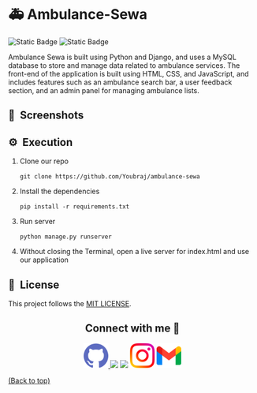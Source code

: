 # 🚑 Ambulance-Sewa
![Static Badge](https://img.shields.io/badge/Framework-Django-brightgreen) ![Static Badge](https://img.shields.io/badge/DB-MySQL-green)


Ambulance Sewa is built using Python and Django, and uses a MySQL database to store and manage data related to ambulance services. The front-end of the application is built using HTML, CSS, and JavaScript, and includes features such as an ambulance search bar, a user feedback section, and an admin panel for managing ambulance lists.

<h2 align="left">👀  &nbsp;Screenshots</h2>

<h2 align="left">⚙️  &nbsp;Execution</h2>

1. Clone our repo
   ```
   git clone https://github.com/Youbraj/ambulance-sewa
   ```
2. Install the dependencies
   ```
   pip install -r requirements.txt
   ```
3. Run server
   ```
   python manage.py runserver
   ```
4. Without closing the Terminal, open a live server for index.html and use our application


<h2 align="left">🪪  &nbsp;License</h2>

This project follows the [MIT LICENSE](https://choosealicense.com/licenses/mit/).


<h2 align="center">Connect with me 💬</h2>
<p align="center">
   <a href="https://github.com/Youbraj/">
  <img height="50" src="https://github.com/himanshu-03/himanshu-03/raw/main/assets/socials/github.png"/>
</a>
<a href="https://www.linkedin.com/in/youbraj-kafle-b15a53199/">
  <img height="50" src="https://camo.githubusercontent.com/3f864c0592e8b5d4a7069fc159707c721f0e789a1fe224123f799f6cb0ab7d70/68747470733a2f2f63646e2e69636f6e73636f75742e636f6d2f69636f6e2f667265652f706e672d3531322f667265652d6c696e6b6564696e2d3138392d3732313936322e706e673f663d7765627026773d323536"/></a>
  <a href="https://twitter.com/KafleYoubraj">
  <img height="50" src="https://camo.githubusercontent.com/dbc78b1c292d68881414620de73726e962271ccb0bffdab864ef5acf92f98a63/68747470733a2f2f667265656c6f676f706e672e636f6d2f696d616765732f616c6c5f696d672f31363930363433373737747769747465722d782532306c6f676f2d706e672d77686974652e706e67"/></a>
  <a href="https://www.instagram.com/youbraj.kafle/">
  <img height="50" src="https://github.com/himanshu-03/himanshu-03/raw/main/assets/socials/instagram.png"/></a>
  <a href="mailto:youbrajk9@gmail.com">
  <img height="50" src="https://github.com/himanshu-03/himanshu-03/raw/main/assets/socials/gmail.png"/></a>
   
</p>

<p align="center">
   
[(Back to top)](https://github.com/Youbraj/ambulance-sewa?tab=readme-ov-file#top)

</p>
